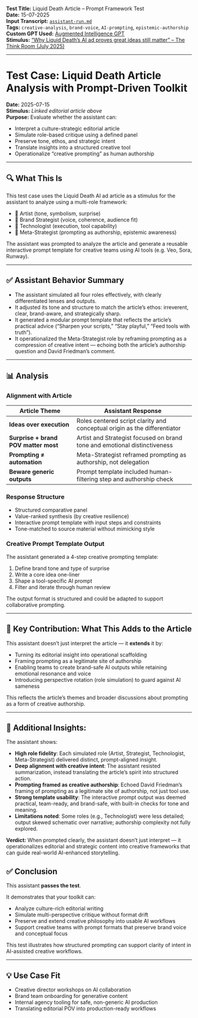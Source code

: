 **Test Title:** Liquid Death Article – Prompt Framework Test  
**Date:** 15-07-2025  
**Input Transcript:** [`assistant-run.md`](./assistant-run.md)  
**Tags:** `creative-analysis`, `brand-voice`, `AI-prompting`, `epistemic-authorship`  
**Custom GPT Used:** [Augmented Intelligence GPT](https://chat.openai.com/g/g-6874744a52b08191bf975c711e6c3a3a-augmented-intelligence-gpt)  
**Stimulus:** [“Why Liquid Death’s AI ad proves great ideas still matter” – The Think Room (July 2025)](https://www.linkedin.com/pulse/why-liquid-deaths-ai-ad-proves-great-ideas-still-matter-ib3se/)

---

# Test Case: Liquid Death Article Analysis with Prompt-Driven Toolkit

**Date:** 2025-07-15  
**Stimulus:** *Linked editorial article above*  
**Purpose:** Evaluate whether the assistant can:

- Interpret a culture-strategic editorial article
- Simulate role-based critique using a defined panel
- Preserve tone, ethos, and strategic intent
- Translate insights into a structured creative tool
- Operationalize “creative prompting” as human authorship

---

## 🔍 What This Is

This test case uses the Liquid Death AI ad article as a stimulus for the assistant to analyze using a multi-role framework:
- 🎨 Artist (tone, symbolism, surprise)
- 🎯 Brand Strategist (voice, coherence, audience fit)
- 🧠 Technologist (execution, tool capability)
- 🧭 Meta-Strategist (prompting as authorship, epistemic awareness)

The assistant was prompted to analyze the article and generate a reusable interactive prompt template for creative teams using AI tools (e.g. Veo, Sora, Runway).

---

## ✅ Assistant Behavior Summary

- The assistant simulated all four roles effectively, with clearly differentiated lenses and outputs.
- It adjusted its tone and structure to match the article’s ethos: irreverent, clear, brand-aware, and strategically sharp.
- It generated a modular prompt template that reflects the article’s practical advice (“Sharpen your scripts,” “Stay playful,” “Feed tools with truth”).
- It operationalized the Meta-Strategist role by reframing prompting as a compression of creative intent — echoing both the article’s authorship question and David Friedman’s comment.

---

## 📊 Analysis

### Alignment with Article

| Article Theme | Assistant Response |
|---------------|--------------------|
| **Ideas over execution** | Roles centered script clarity and conceptual origin as the differentiator |
| **Surprise + brand POV matter most** | Artist and Strategist focused on brand tone and emotional distinctiveness |
| **Prompting ≠ automation** | Meta-Strategist reframed prompting as authorship, not delegation |
| **Beware generic outputs** | Prompt template included human-filtering step and authorship check |

### Response Structure

- Structured comparative panel
- Value-ranked synthesis (by creative resilience)
- Interactive prompt template with input steps and constraints
- Tone-matched to source material without mimicking style

### Creative Prompt Template Output

The assistant generated a 4-step creative prompting template:
1. Define brand tone and type of surprise
2. Write a core idea one-liner
3. Shape a tool-specific AI prompt
4. Filter and iterate through human review

The output format is structured and could be adapted to support collaborative prompting.

---

## 🧠 Key Contribution: What This Adds to the Article

This assistant doesn’t just interpret the article — it **extends** it by:

- Turning its editorial insight into operational scaffolding
- Framing prompting as a legitimate site of authorship
- Enabling teams to create brand-safe AI outputs while retaining emotional resonance and voice
- Introducing perspective rotation (role simulation) to guard against AI sameness

This reflects the article’s themes and broader discussions about prompting as a form of creative authorship.

---

## 🧩 Additional Insights:

The assistant shows:

- **High role fidelity**: Each simulated role (Artist, Strategist, Technologist, Meta-Strategist) delivered distinct, prompt-aligned insight.
- **Deep alignment with creative intent**: The assistant resisted summarization, instead translating the article’s spirit into structured action.
- **Prompting framed as creative authorship**: Echoed David Friedman’s framing of prompting as a legitimate site of authorship, not just tool use.
- **Strong template usability**: The interactive prompt output was deemed practical, team-ready, and brand-safe, with built-in checks for tone and meaning.
- **Limitations noted**: Some roles (e.g., Technologist) were less detailed; output skewed schematic over narrative; authorship complexity not fully explored.

**Verdict:** When prompted clearly, the assistant doesn’t just interpret — it operationalizes editorial and strategic content into creative frameworks that can guide real-world AI-enhanced storytelling.

## ✅ Conclusion

This assistant **passes the test**.

It demonstrates that your toolkit can:
- Analyze culture-rich editorial writing
- Simulate multi-perspective critique without format drift
- Preserve and extend creative philosophy into usable AI workflows
- Support creative teams with prompt formats that preserve brand voice and conceptual focus

This test illustrates how structured prompting can support clarity of intent in AI-assisted creative workflows.

---

## 💡 Use Case Fit

- Creative director workshops on AI collaboration  
- Brand team onboarding for generative content  
- Internal agency tooling for safe, non-generic AI production  
- Translating editorial POV into production-ready workflows
